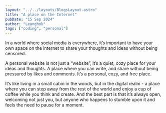 ```yaml
---
layout: "../../layouts/BlogsLayout.astro"
title: "A place on the Internet"
pubDate: "15 Sep 2024"
author: "Leanghok"
tags: ["coding", "personal"]
---
```


In a world where social media is everywhere, it’s important to have your own
space on the internet to share your thoughts and ideas without being censored.

A personal website is not just a “website”, it’s a quiet, cozy place for
your ideas and thoughts. A place where you can write, and share without
being pressured by likes and comments. It’s a personal, cozy, and free place.

It’s like living in a small cabin in the woods, but in the digital realm - a place where
you can step away from the rest of the world and enjoy a cup of coffee while you think and create.
And the best part is that it’s always open, welcoming not just you, but
anyone who happens to stumble upon it and feels the need to pause for a moment.
